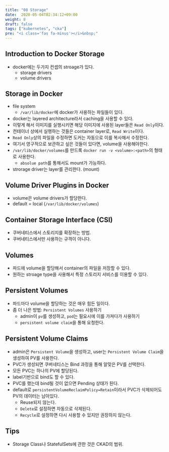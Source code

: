 ```yaml
---
title: "08 Storage"
date:  2020-05-04T02:34:12+09:00
weight: 8
draft: false
tags: ["kubernetes", "cka"]
pre: "<i class='fas fa-minus'></i>&nbsp;"
---
```


## Introduction to Docker Storage

* docker에는 두가지 컨셉의 stroage가 있다.
  * storage drivers
  * volume drivers

## Storage in Docker

* file system
  * `/var/lib/docker`에 docker가 사용하는 파일들이 있다.
* docker는 layered architecture라서 caching을 사용할 수 있다.
* 이렇게 해서 이미지를 실행시키면 해당 이미지에 사용된 layer들은 `Read Only`이다.
* 컨테이너 상에서 실행하는 것들은 container layer로, `Read Write`이다.
* `Read Only`상의 파일을 수정하면 도커는 자동으로 이를 복사해서 수정한다.
* 여기서 영구적으로 보관하고 싶은 것들이 있다면, volume을 사용해야한다.
* `/var/lib/docker/volumes`를 만드록 `docker run -v <volume>:<path>`의 형태로 사용한다.
  * `absolue path`를 통해서도 mount가 가능하다.
* strorage driver는 layer를 관리한다. (mount)

## Volume Driver Plugins in Docker

* volume은 volume drivers가 할당한다.
* default = local (`/var/lib/docker/volumes`)

## Container Storage Interface (CSI)

* 쿠버네티스에서 스토리지를 확장하는 방법.
* 쿠버네티스에서만 사용하는 규격이 아니다.

## Volumes

* 파드에 volume을 할당해서 container의 파일을 저장할 수 있다.
* 원하는 stroage type을 사용해서 특정 스토리지 서비스를 이용할 수 있다.

## Persistent Volumes

* 파드마다 volume을 할당하는 것은 매우 힘든 일이다.
* 좀 더 나은 방법: `Persistent Volumes` 사용하기
  * admin이 `pv`를 생성하고, `pod`는 필요시에 이를 가져다가 사용하기
  * `persistent volume claim`을 통해 요청한다.

## Persistent Volume Claims

* admin은 `Persistent Volume`을 생성하고, user는 `Persistent Volume Claim`을 생성하여 PV를 사용한다.
* PVC가 생성되면 쿠버네티스는 Bind 과정을 통해 알맞은 PV를 선택한다.
* 모든 PVC는 하나의 PV에 할당된다.
* label기반으로 bind도 할 수 있다.
* PVC를 했는데 bind될 것이 없으면 Pending 상태가 된다.
* default로 `persistentVolumeReclaimPolicy=Retain`이라서 PVC가 삭제되어도 PV의 데이터는 남아있다.
  * Reuse되지 않는다.
  * `Delete`로 설정하면 자동으로 삭제된다.
  * `Recycle`로 설정하면 다시 사용할 수 있지만 권장하지 않는다.

## Tips

* Storage Class나 StatefulSets에 관한 것은 CKAD의 범위.